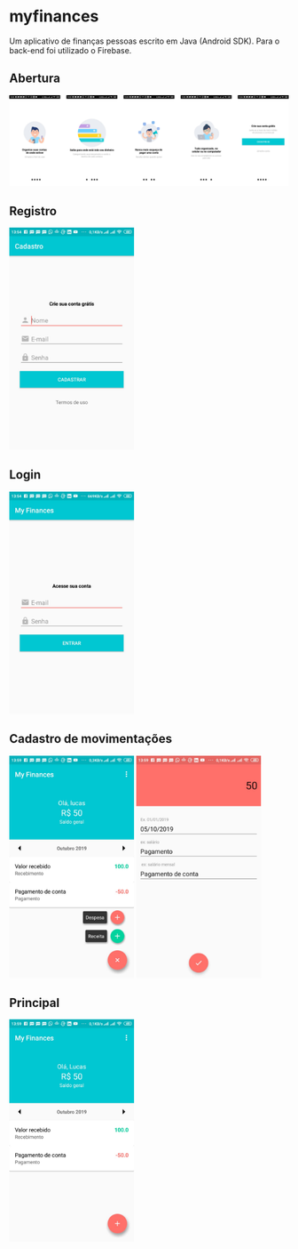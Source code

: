 # myfinances
Um aplicativo de finanças pessoas escrito em Java (Android SDK). 
Para o back-end foi utilizado o Firebase.

## Abertura
<img src="/images/Opening.png">

## Registro
<img src="/images/Register.jpeg" height="400px">

## Login
<img src="/images/Login.jpeg" height="400px">

## Cadastro de movimentações
<img src="/images/FAB.jpeg" height="400px">
<img src="/images/Movement.jpeg" height="400px">

## Principal
<img src="/images/Main1.jpeg" height="400px">
